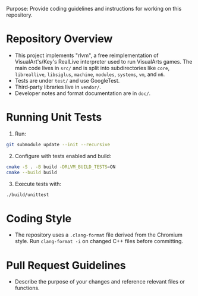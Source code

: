 Purpose: Provide coding guidelines and instructions for working on this repository.

# Repository Overview
- This project implements "rlvm", a free reimplementation of VisualArt's/Key's RealLive interpreter used to run VisualArts games. The main code lives in `src/` and is split into subdirectories like `core`, `libreallive`, `libsiglus`, `machine`, `modules`, `systems`, `vm`, and `m6`.
- Tests are under `test/` and use GoogleTest.
- Third‑party libraries live in `vendor/`.
- Developer notes and format documentation are in `doc/`.

# Running Unit Tests
1. Run:
```bash
git submodule update --init --recursive
```
2. Configure with tests enabled and build:
```bash
cmake -S . -B build -DRLVM_BUILD_TESTS=ON
cmake --build build
```
3. Execute tests with:
```bash
./build/unittest
```

# Coding Style
- The repository uses a `.clang-format` file derived from the Chromium style. Run `clang-format -i` on changed C++ files before committing.

# Pull Request Guidelines
- Describe the purpose of your changes and reference relevant files or functions.
